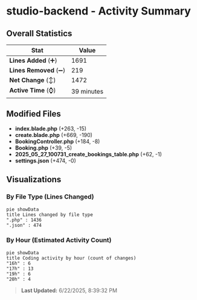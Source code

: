 # studio-backend - Activity Summary 

## Overall Statistics

| Stat                   | Value                                                             |
| ---------------------- | ----------------------------------------------------------------- |
| **Lines Added** (➕)   | 1691                                          |
| **Lines Removed** (➖) | 219                                        |
| **Net Change** (↕)    | 1472                |
| **Active Time** (⌚)   | 39 minutes |


## Modified Files
- **index.blade.php** (+263, -15)
- **create.blade.php** (+669, -190)
- **BookingController.php** (+184, -8)
- **Booking.php** (+39, -5)
- **2025_05_27_100731_create_bookings_table.php** (+62, -1)
- **settings.json** (+474, -0)

## Visualizations

### By File Type (Lines Changed)

```mermaid
pie showData
title Lines changed by file type
".php" : 1436
".json" : 474
```

### By Hour (Estimated Activity Count)

```mermaid
pie showData
title Coding activity by hour (count of changes)
"16h" : 6
"17h" : 13
"19h" : 6
"20h" : 4
```


> **Last Updated:** 6/22/2025, 8:39:32 PM